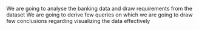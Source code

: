 We are going to analyse the banking data and draw requirements from the dataset
We are going to derive few queries on which we are going to draw few conclusions regarding visualizing the data effectively

